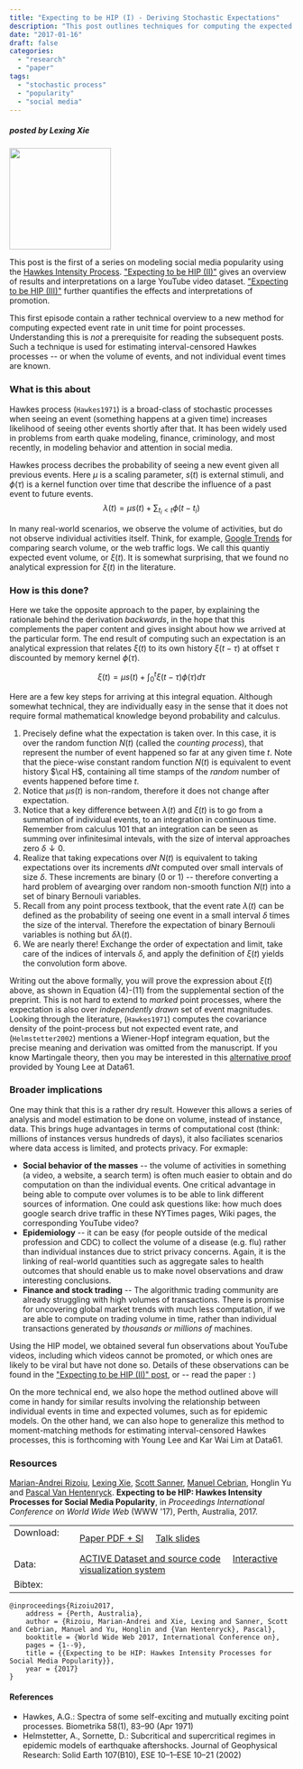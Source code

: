 ```yaml
---
title: "Expecting to be HIP (I) - Deriving Stochastic Expectations"
description: "This post outlines techniques for computing the expected event rate for Hawkes processes, or the so-called Hawkes Intensity Process (HIP)."
date: "2017-01-16"
draft: false
categories:
  - "research"
  - "paper"
tags:
  - "stochastic process"
  - "popularity"
  - "social media"
---
```


##### posted by _Lexing Xie_ <br />

<img src="/img/hawkes/hip.png" height="180"><br>

This post is the first of a series on modeling social media popularity using the [Hawkes Intensity Process](https://arxiv.org/abs/1602.06033). ["Expecting to be HIP (II)"](/post/expecting_to_be_HIP/) gives an overview of results and interpretations on a large YouTube video dataset. ["Expecting to be HIP (III)"](/post/promotability/) further quantifies the effects and interpretations of promotion. 

<!--more-->
This first episode contain a rather technical overview to a new method for computing expected event rate in unit time for point processes. Understanding this is _not_ a prerequisite for reading the subsequent posts. Such a technique is used for estimating interval-censored Hawkes processes -- or when the volume of events, and not individual event times are known.

### What is this about

Hawkes process (`Hawkes1971`) is a broad-class of stochastic processes when seeing an event (something happens at a given time) increases likelihood of seeing other events shortly after that. It has been widely used in problems from earth quake modeling, finance, criminology, and most recently, in modeling behavior and attention in social media. 

Hawkes process decribes the probability of seeing a new event given all previous events. Here $\mu$ is a scaling parameter, $s(t)$ is external stimuli, and $\phi(\tau)$ is a kernel function over time that describe the influence of a past event to future events. 
$$\lambda(t) = \mu s(t) + \sum_{t_i < t} \phi(t-t_i) $$

In many real-world scenarios, we observe the volume of activities, but do not observe individual activities itself. Think, for example, [Google Trends](https://www.google.com.au/trends/) for comparing search volume, or the web traffic logs. We call this quantiy expected event volume, or $\xi(t)$.  It is somewhat surprising, that we found no analytical expression for $\xi(t)$ in the literature. 

### How is this done?

Here we take the opposite approach to the paper, by explaining the rationale behind the derivation _backwards_, in the hope that this complements the paper content and gives insight about how we arrived at the particular form. The end result of computing such an expectation is an analytical expression that relates $\xi(t)$ to its own history $\xi(t-\tau)$ at offset $\tau$ discounted by memory kernel $\phi(\tau)$.

$$\xi(t) = \mu s(t) + \int_0^t \xi(t-\tau) \phi(\tau) d\tau $$

Here are a few key steps for arriving at this integral equation. Although somewhat technical, they are individually easy in the sense that it does not require formal mathematical knowledge beyond probability and calculus. 

1. Precisely define what the expectation is taken over. In this case, it is over the random function $N(t)$ (called the _counting process_), that represent the number of event happened so far at any given time $t$. Note that the piece-wise constant random function $N(t)$ is equivalent to event history $\cal H$, containing all time stamps of the _random_ number of events happened before time $t$. 
1. Notice that $\mu s(t)$ is non-random, therefore it does not change after expectation.
1. Notice that a key difference between $\lambda(t)$ and $\xi(t)$ is to go from a summation of individual events, to an integration in continuous time. Remember from calculus 101 that an integration can be seen as summing over infinitesimal intevals, with the size of interval approaches zero $\delta\downarrow 0$.
1. Realize that taking expecations over $N(t)$ is equivalent to taking expectations over its  increments $dNt$ computed over small intervals of size $\delta$. These increments are binary (0 or 1) -- therefore converting a hard problem of avearging over random non-smooth function $N(t)$ into a set of binary Bernouli variables. 
1. Recall from any point process textbook, that the event rate $\lambda(t)$ can be defined as the probability of seeing one event in a small interval $\delta$ times the size of the interval. Therefore the expectation of binary Bernouli variables is nothing but $\delta\lambda(t)$. 
1. We are nearly there! Exchange the order of expectation and limit, take care of the indices of intervals $\delta$, and apply the definition of $\xi(t)$ yields the convolution form above. 

Writing out the above formally, you will prove the expression about $\xi(t)$ above, as shown in Equation (4)-(11) from the supplemental section of the preprint. This is not hard to extend to _marked_ point processes, where the expectation is also over _independently drawn_ set of event magnitudes. 
Looking through the literature, (`Hawkes1971`) computes the covariance density of the point-process but not expected event rate, and (`Helmstetter2002`) mentions a Wiener-Hopf integram equation, but the precise meaning and derivation was omitted from the manuscript. If you know Martingale theory, then you may be interested in this [alternative proof](/img/hawkes/younglee.pdf) provided by Young Lee at Data61. 

### Broader implications

One may think that this is a rather dry result. However this allows a series of analysis and model estimation to be done on volume, instead of instance, data. This brings huge advantages in terms of computational cost (think: millions of instances versus hundreds of days), it also faciliates scenarios where data access is limited, and protects privacy. For exmaple:

* **Social behavior of the masses** -- the volume of activities in something (a video, a website, a search term) is often much easier to obtain and do computation on than the individual events. One critical advantage in being able to compute over volumes is to be able to link different sources of information. One could ask questions like: how much does google search drive traffic in these NYTimes pages, Wiki pages, the corresponding YouTube video?
* **Epidemiology** -- it can be easy (for people outside of the medical profession and CDC) to collect the volume of a disease (e.g. flu) rather than individual instances due to strict privacy concerns. Again, it is the linking of real-world quantities such as aggregate sales to health outcomes that should enable us to make novel observations and draw interesting conclusions. 
* **Finance and stock trading** -- The algorithmic trading community are already struggling with high volumes of transactions. There is promise for uncovering global market trends with much less computation, if we are able to compute on trading volume in time, rather than individual transactions generated by _thousands or millions of_ machines. 

Using the HIP model, we obtained several fun observations about YouTube videos, including which videos cannot be promoted, or which ones are likely to be viral but have not done so. Details of these observations can be found in the ["Expecting to be HIP (II)" post](/post/expecting_to_be_HIP/), or -- read the paper : ) 

On the more technical end, we also hope the method outlined above will come in handy for similar results involving the relationship between individual events in time and expected volumes, such as for epidemic models. On the other hand, we can also hope to generalize this method to moment-matching methods for estimating interval-censored Hawkes processes, this is forthcoming with Young Lee and Kar Wai Lim at Data61. 

### Resources

<!--#### Preprint-->
<!--**Linking endogenous and exogenous popularity processes in social media**, by -->
<!--Marian-Andrei Rizoiu, Lexing Xie, Scott Sanner, Manuel Cebrian, Honglin Yu, Pascal Van Hentenryck, [http://arxiv.org/abs/1602.06033](http://arxiv.org/abs/1602.06033)-->

<!--#### Data and code-->
<!--Forthcoming. -->

[Marian-Andrei Rizoiu](http://www.rizoiu.eu), [Lexing Xie](http://users.cecs.anu.edu.au/~xlx/), [Scott Sanner](http://d3m.mie.utoronto.ca/), [Manuel Cebrian](http://web.media.mit.edu/~cebrian/), Honglin Yu and [Pascal Van Hentenryck](https://pascalvanhentenryck.engin.umich.edu/). **Expecting to be HIP: Hawkes Intensity Processes for Social Media Popularity**, in *Proceedings International Conference on World Wide Web* (WWW '17), Perth, Australia, 2017. 

| | |
|---|---|
|Download: &nbsp;&nbsp;&nbsp;&nbsp;&nbsp;&nbsp; | [Paper PDF + SI](http://arxiv.org/pdf/1602.06033.pdf) &nbsp;&nbsp;&nbsp; [Talk slides](http://rizoiu.eu/documents/research/presentations/RIZOIU_WWW-2017_slides.pdf) <!-- &nbsp;&nbsp;&nbsp; [Poster](http://rizoiu.eu/documents/research/presentations/RIZOIU_WSDM-2016_poster.pdf)--> |
|Data:  | [ACTIVE Dataset and source code](https://github.com/andrei-rizoiu/hip-popularity) &nbsp;&nbsp;&nbsp; [Interactive visualization system](https://github.com/andrei-rizoiu/hip-popularity#hip-visualization-system) 
|Bibtex: | |
``` 
@inproceedings{Rizoiu2017,
    address = {Perth, Australia},
    author = {Rizoiu, Marian-Andrei and Xie, Lexing and Sanner, Scott and Cebrian, Manuel and Yu, Honglin and {Van Hentenryck}, Pascal},
    booktitle = {World Wide Web 2017, International Conference on},
    pages = {1--9},
    title = {{Expecting to be HIP: Hawkes Intensity Processes for Social Media Popularity}},
    year = {2017}
}
```

#### References

* Hawkes, A.G.: Spectra of some self-exciting and mutually exciting point processes.
Biometrika 58(1), 83–90 (Apr 1971)
* Helmstetter, A., Sornette, D.: Subcritical and supercritical regimes in epidemic models of earthquake aftershocks. Journal of Geophysical Research: Solid Earth 107(B10),
ESE 10–1–ESE 10–21 (2002)
